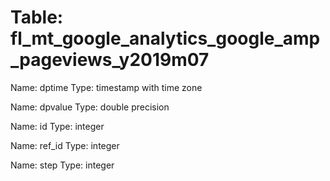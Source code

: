 Table: fl_mt_google_analytics_google_amp_pageviews_y2019m07
===========================================================

Name: dptime
Type: timestamp with time zone

Name: dpvalue
Type: double precision

Name: id
Type: integer

Name: ref_id
Type: integer

Name: step
Type: integer

